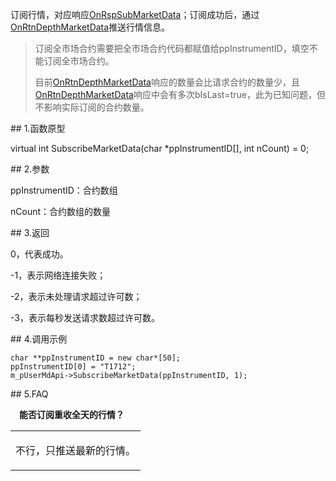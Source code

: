 <p>订阅行情，对应响应<a href="../../CTHOSTFTDCMDSPI/ONRSPSUBMARKETDATA/">OnRspSubMarketData</a>；订阅成功后，通过<a href="../../CTHOSTFTDCMDSPI/ONRTNDEPTHMARKETDATA/">OnRtnDepthMarketData</a>推送行情信息。</p>
<blockquote>
<p>订阅全市场合约需要把全市场合约代码都赋值给ppInstrumentID，填空不能订阅全市场合约。</p>
<p>目前<a href="../../CTHOSTFTDCMDSPI/ONRTNDEPTHMARKETDATA/">OnRtnDepthMarketData</a>响应的数量会比请求合约的数量少，且<a href="../../CTHOSTFTDCMDSPI/ONRTNDEPTHMARKETDATA/">OnRtnDepthMarketData</a>响应中会有多次bIsLast=true，此为已知问题，但不影响实际订阅的合约数量。</p>
</blockquote>
<span class="anchor" id="31cb724f-36e3-4142-a74f-e7c8286cdb6e"></span>
## 1.函数原型
<p>virtual int SubscribeMarketData(char *ppInstrumentID[], int nCount) = 0;</p>
<span class="anchor" id="35c0fb3c-2378-4fea-bce1-c4807ac6b3c5"></span>
## 2.参数
<p>ppInstrumentID：合约数组</p>
<p>nCount：合约数组的数量</p>
<span class="anchor" id="547cd78a-8b6c-4aee-88f1-c1f4c51b1228"></span>
## 3.返回
<p>0，代表成功。</p>
<p>-1，表示网络连接失败；</p>
<p>-2，表示未处理请求超过许可数；</p>
<p>-3，表示每秒发送请求数超过许可数。</p>
<span class="anchor" id="b3886b18-157d-4b83-9a37-63156444531d"></span>
## 4.调用示例
<pre><code>char **ppInstrumentID = new char*[50];
ppInstrumentID[0] = "T1712";
m_pUserMdApi-&gt;SubscribeMarketData(ppInstrumentID, 1);
</code></pre>
<span class="anchor" id="4554fc8c-09b9-442c-9156-9965d37f928d"></span>
## 5.FAQ
<p><div class="region_i"><p class="region_header" id="region_header_1" style="padding-left: 1em;font-weight : bold;text-indent: 0px;text-align: left;">能否订阅重收全天的行情？</p><div class="region_panel" id="region_panel_1" style="display:block;"><table><tr><td>
<p>不行，只推送最新的行情。</p>
</td></tr></table>
</div><p class="region_tail" id="region_tail_1" style="border-top-color:transparent;border-bottom-width:0;"></p></div></p>
